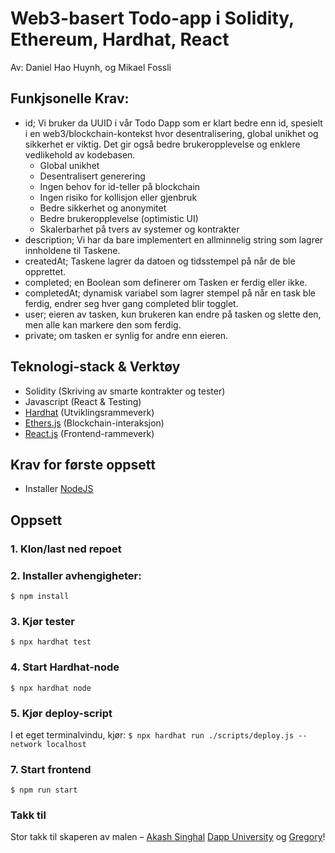 # Web3-basert Todo-app i Solidity, Ethereum, Hardhat, React
Av: Daniel Hao Huynh, og Mikael Fossli

## Funkjsonelle Krav:
- id; Vi bruker da UUID i vår Todo Dapp som er klart bedre enn id, spesielt i en web3/blockchain-kontekst hvor desentralisering, global unikhet og sikkerhet er viktig. Det gir også bedre brukeropplevelse og enklere vedlikehold av kodebasen.
  - Global unikhet
  - Desentralisert generering
  - Ingen behov for id-teller på blockchain
  - Ingen risiko for kollisjon eller gjenbruk
  - Bedre sikkerhet og anonymitet
  - Bedre brukeropplevelse (optimistic UI)
  - Skalerbarhet på tvers av systemer og kontrakter
- description; Vi har da bare implementert en allminnelig string som lagrer innholdene til Taskene.
- createdAt; Taskene lagrer da datoen og tidsstempel på når de ble opprettet.
- completed; en Boolean som definerer om Tasken er ferdig eller ikke.
- completedAt; dynamisk variabel som lagrer stempel på når en task ble ferdig, endrer seg hver gang completed blir togglet.
- user; eieren av tasken, kun brukeren kan endre på tasken og slette den, men alle kan markere den som ferdig.
- private; om tasken er synlig for andre enn eieren.

## Teknologi-stack & Verktøy

- Solidity (Skriving av smarte kontrakter og tester)
- Javascript (React & Testing)
- [Hardhat](https://hardhat.org/) (Utviklingsrammeverk)
- [Ethers.js](https://docs.ethers.io/v5/) (Blockchain-interaksjon)
- [React.js](https://reactjs.org/) (Frontend-rammeverk)

## Krav for første oppsett
- Installer [NodeJS](https://nodejs.org/en/)

## Oppsett
### 1. Klon/last ned repoet

### 2. Installer avhengigheter:
`$ npm install`

### 3. Kjør tester
`$ npx hardhat test`

### 4. Start Hardhat-node
`$ npx hardhat node`

### 5. Kjør deploy-script
I et eget terminalvindu, kjør:
`$ npx hardhat run ./scripts/deploy.js --network localhost`

### 7. Start frontend
`$ npm run start`

### Takk til
Stor takk til skaperen av malen – [Akash Singhal](https://akashsinghal.simple.ink/) [Dapp University](https://www.dappuniversity.com/) og [Gregory](https://www.twitter.com/DappUniversity)!
